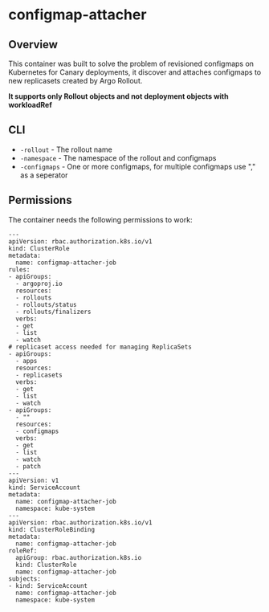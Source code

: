 # configmap-attacher

## Overview
This container was built to solve the problem of revisioned configmaps on Kubernetes for Canary deployments, it discover and attaches configmaps to new replicasets created by Argo Rollout.

**It supports only Rollout objects and not deployment objects with workloadRef**

## CLI
* `-rollout` - The rollout name
* `-namespace` - The namespace of the rollout and configmaps
* `-configmaps` - One or more configmaps, for multiple configmaps use "," as a seperator

## Permissions
The container needs the following permissions to work:
```
---
apiVersion: rbac.authorization.k8s.io/v1
kind: ClusterRole
metadata:
  name: configmap-attacher-job
rules:
- apiGroups:
  - argoproj.io
  resources:
  - rollouts
  - rollouts/status
  - rollouts/finalizers
  verbs:
  - get
  - list
  - watch
# replicaset access needed for managing ReplicaSets
- apiGroups:
  - apps
  resources:
  - replicasets
  verbs:
  - get
  - list
  - watch
- apiGroups:
  - ""
  resources:
  - configmaps
  verbs:
  - get
  - list
  - watch
  - patch
---
apiVersion: v1
kind: ServiceAccount
metadata:
  name: configmap-attacher-job
  namespace: kube-system
---
apiVersion: rbac.authorization.k8s.io/v1
kind: ClusterRoleBinding
metadata:
  name: configmap-attacher-job
roleRef:
  apiGroup: rbac.authorization.k8s.io
  kind: ClusterRole
  name: configmap-attacher-job
subjects:
- kind: ServiceAccount
  name: configmap-attacher-job
  namespace: kube-system

```
